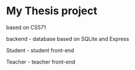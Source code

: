 # My Thesis project

based on CS571 

backend - database based on SQLite and Express

Student - student front-end

Teacher - teacher front-end
